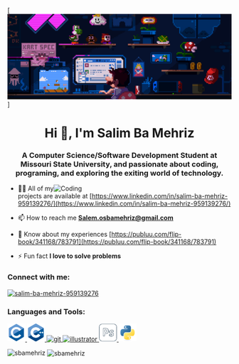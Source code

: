 [![MasterHead](https://raw.githubusercontent.com/mosh3eb/Portfolio_Page/main/images/bg.gif)]
<h1 align="center">Hi 👋, I'm Salim Ba Mehriz</h1>
<h3 align="center">A Computer Science/Software Development Student at Missouri State University, and passionate about coding, programing, and exploring the exiting world of technology.</h3>
<img align="right" alt="Coding" width="400" src="https://static.wixstatic.com/media/bbe642_62414e50bef34ce28db1afabf55f17ec~mv2.gif">

- 👨‍💻 All of my projects are available at [https://www.linkedin.com/in/salim-ba-mehriz-959139276/](https://www.linkedin.com/in/salim-ba-mehriz-959139276/)

- 📫 How to reach me **Salem.osbamehriz@gmail.com**

- 📄 Know about my experiences [https://publuu.com/flip-book/341168/783791](https://publuu.com/flip-book/341168/783791)

- ⚡ Fun fact **I love to solve problems**

<h3 align="left">Connect with me:</h3>
<p align="left">
<a href="https://linkedin.com/in/salim-ba-mehriz-959139276" target="blank"><img align="center" src="https://raw.githubusercontent.com/rahuldkjain/github-profile-readme-generator/master/src/images/icons/Social/linked-in-alt.svg" alt="salim-ba-mehriz-959139276" height="30" width="40" /></a>
</p>

<h3 align="left">Languages and Tools:</h3>
<p align="left"> <a href="https://www.cprogramming.com/" target="_blank" rel="noreferrer"> <img src="https://raw.githubusercontent.com/devicons/devicon/master/icons/c/c-original.svg" alt="c" width="40" height="40"/> </a> <a href="https://www.w3schools.com/cpp/" target="_blank" rel="noreferrer"> <img src="https://raw.githubusercontent.com/devicons/devicon/master/icons/cplusplus/cplusplus-original.svg" alt="cplusplus" width="40" height="40"/> </a> <a href="https://git-scm.com/" target="_blank" rel="noreferrer"> <img src="https://www.vectorlogo.zone/logos/git-scm/git-scm-icon.svg" alt="git" width="40" height="40"/> </a> <a href="https://www.adobe.com/in/products/illustrator.html" target="_blank" rel="noreferrer"> <img src="https://www.vectorlogo.zone/logos/adobe_illustrator/adobe_illustrator-icon.svg" alt="illustrator" width="40" height="40"/> </a> <a href="https://www.photoshop.com/en" target="_blank" rel="noreferrer"> <img src="https://raw.githubusercontent.com/devicons/devicon/master/icons/photoshop/photoshop-line.svg" alt="photoshop" width="40" height="40"/> </a> <a href="https://www.python.org" target="_blank" rel="noreferrer"> <img src="https://raw.githubusercontent.com/devicons/devicon/master/icons/python/python-original.svg" alt="python" width="40" height="40"/> </a> </p>

<p><img align="left" src="https://github-readme-stats.vercel.app/api/top-langs?username=sbamehriz&show_icons=true&locale=en&layout=compact" alt="sbamehriz" /></p>

<p>&nbsp;<img align="center" src="https://github-readme-stats.vercel.app/api?username=sbamehriz&show_icons=true&locale=en" alt="sbamehriz" /></p>
